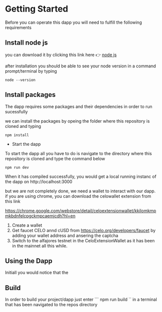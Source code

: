 # Getting Started

Before you can operate this dapp you will need to fulfill the following requirements

## Install node js

  you can download it by clicking this link here :point_right: [node js](https://nodejs.org/en/download/)

  after installation you should be able to see your node version in a command prompt/terminal by typing 
  ```
  node --version
  ```
  
  
## Install packages
The dapp requires some packages and their dependencies in order to run sucessfully

we can install the packages by opeing the folder where this repository is cloned and typing

```
npm install
```

* Start the dapp

To start the dapp all you have to do is navigate to the directory where this repository is cloned and type the command below
```
npm run dev
```

When it has compiled successfully, you would get a local running instanc of the dapp on http://localhost:3000

but we are not completely done, we need a wallet to interact with our dapp. if you are using chrome, you can download the celowallet extension from this link

https://chrome.google.com/webstore/detail/celoextensionwallet/kkilomkmpmkbdnfelcpgckmpcaemjcdh?hl=en

1. Create a wallet
2. Get faucet CELO annd cUSD from https://celo.org/developers/faucet by adding your wallet address and ansering the captcha
3. Switch to the alfajores testnet in the CeloExtensionWallet as it has been in the mainnet all this while.


## Using the Dapp

Initiall you would notice that the 


## Build
In order to build your project/dapp just enter 
``` npm run build ``
in a terminal that has been navigated to the repos directory
